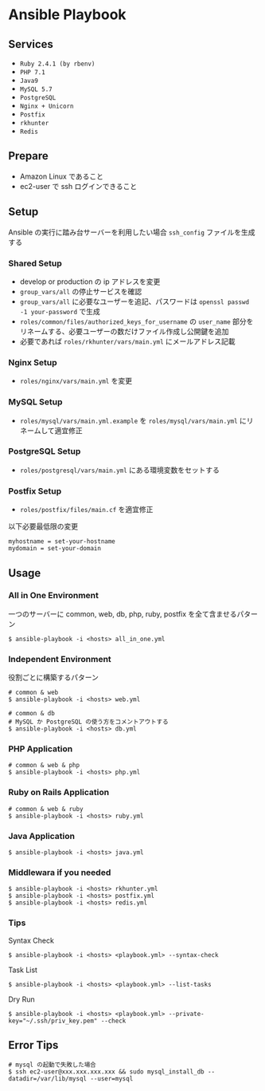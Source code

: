 # Ansible Playbook

## Services
- `Ruby 2.4.1 (by rbenv)`
- `PHP 7.1`
- `Java9`
- `MySQL 5.7`
- `PostgreSQL`
- `Nginx + Unicorn`
- `Postfix`
- `rkhunter`
- `Redis`

## Prepare
- Amazon Linux であること
- ec2-user で ssh ログインできること

## Setup
Ansible の実行に踏み台サーバーを利用したい場合 `ssh_config` ファイルを生成する

### Shared Setup
- develop or production の ip アドレスを変更
- `group_vars/all` の停止サービスを確認
- `group_vars/all` に必要なユーザーを追記、パスワードは `openssl passwd -1 your-password` で生成
- `roles/common/files/authorized_keys_for_username` の `user_name` 部分をリネームする、必要ユーザーの数だけファイル作成し公開鍵を追加
- 必要であれば `roles/rkhunter/vars/main.yml` にメールアドレス記載

### Nginx Setup
- `roles/nginx/vars/main.yml` を変更

### MySQL Setup
- `roles/mysql/vars/main.yml.example` を `roles/mysql/vars/main.yml` にリネームして適宜修正

### PostgreSQL Setup
- `roles/postgresql/vars/main.yml` にある環境変数をセットする

### Postfix Setup
- `roles/postfix/files/main.cf` を適宜修正

以下必要最低限の変更

```
myhostname = set-your-hostname
mydomain = set-your-domain
```

## Usage

### All in One Environment

一つのサーバーに common, web, db, php, ruby, postfix を全て含ませるパターン

    $ ansible-playbook -i <hosts> all_in_one.yml

### Independent Environment

役割ごとに構築するパターン

    # common & web
    $ ansible-playbook -i <hosts> web.yml

    # common & db
    # MySQL か PostgreSQL の使う方をコメントアウトする
    $ ansible-playbook -i <hosts> db.yml

### PHP Application

    # common & web & php
    $ ansible-playbook -i <hosts> php.yml

### Ruby on Rails Application

    # common & web & ruby
    $ ansible-playbook -i <hosts> ruby.yml

### Java Application

    $ ansible-playbook -i <hosts> java.yml

### Middlewara if you needed

    $ ansible-playbook -i <hosts> rkhunter.yml
    $ ansible-playbook -i <hosts> postfix.yml
    $ ansible-playbook -i <hosts> redis.yml

### Tips

Syntax Check

    $ ansible-playbook -i <hosts> <playbook.yml> --syntax-check

Task List

    $ ansible-playbook -i <hosts> <playbook.yml> --list-tasks

Dry Run

    $ ansible-playbook -i <hosts> <playbook.yml> --private-key="~/.ssh/priv_key.pem" --check

## Error Tips

    # mysql の起動で失敗した場合
    $ ssh ec2-user@xxx.xxx.xxx.xxx && sudo mysql_install_db --datadir=/var/lib/mysql --user=mysql
